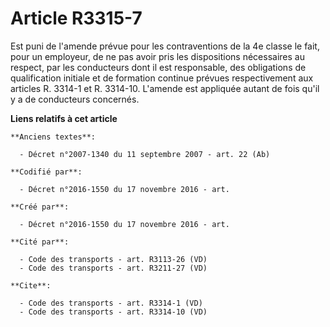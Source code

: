 # Article R3315-7

Est puni de l'amende prévue pour les contraventions de la 4e classe le fait, pour un employeur, de ne pas avoir pris les
dispositions nécessaires au respect, par les conducteurs dont il est responsable, des obligations de qualification initiale
et de formation continue prévues respectivement aux articles R. 3314-1 et R. 3314-10. L'amende est appliquée autant de fois
qu'il y a de conducteurs concernés.

**Liens relatifs à cet article**

	**Anciens textes**:

	  - Décret n°2007-1340 du 11 septembre 2007 - art. 22 (Ab)

	**Codifié par**:

	  - Décret n°2016-1550 du 17 novembre 2016 - art.

	**Créé par**:

	  - Décret n°2016-1550 du 17 novembre 2016 - art.

	**Cité par**:

	  - Code des transports - art. R3113-26 (VD)
	  - Code des transports - art. R3211-27 (VD)

	**Cite**:

	  - Code des transports - art. R3314-1 (VD)
	  - Code des transports - art. R3314-10 (VD)
